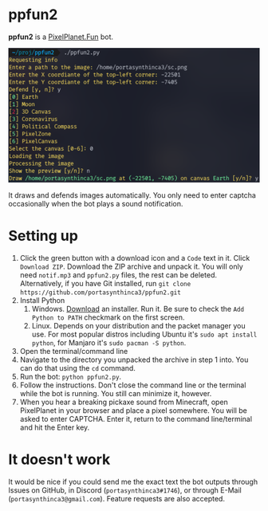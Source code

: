 # ppfun2
**ppfun2** is a [PixelPlanet.Fun](https://pixelplanet.fun/) bot.

![](promo.png)

It draws and defends images automatically. You only need to enter captcha occasionally when the bot plays a sound notification.

# Setting up
1. Click the green button with a download icon and a `Code` text in it. Click `Download ZIP`. Download the ZIP archive and unpack it. You will only need `notif.mp3` and `ppfun2.py` files, the rest can be deleted. Alternatively, if you have Git installed, run `git clone https://github.com/portasynthinca3/ppfun2.git`
2. Install Python
    1. Windows. [Download](https://www.python.org/downloads/) an installer. Run it. Be sure to check the `Add Python to PATH` checkmark on the first screen.
    2. Linux. Depends on your distribution and the packet manager you use. For most popular distros including Ubuntu it's `sudo apt install python`, for Manjaro it's `sudo pacman -S python`.
3. Open the terminal/command line
4. Navigate to the directory you unpacked the archive in step 1 into. You can do that using the `cd` command.
5. Run the bot: `python ppfun2.py`.
6. Follow the instructions. Don't close the command line or the terminal while the bot is running. You still can minimize it, however.
7. When you hear a breaking pickaxe sound from Minecraft, open PixelPlanet in your browser and place a pixel somewhere. You will be asked to enter CAPTCHA. Enter it, return to the command line/terminal and hit the Enter key.

# It doesn't work
It would be nice if you could send me the exact text the bot outputs through Issues on GitHub, in Discord (`portasynthinca3#1746`), or through E-Mail (`portasynthinca3@gmail.com`). Feature requests are also accepted.
